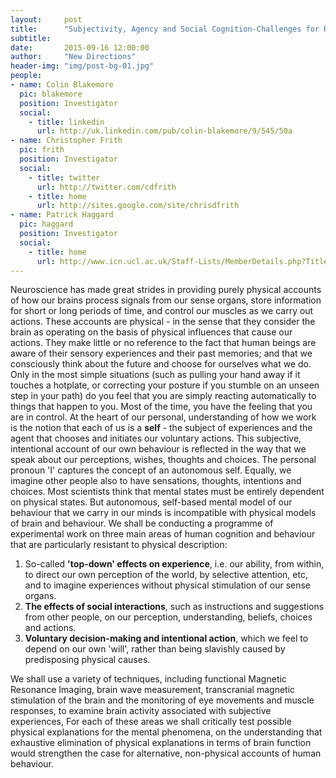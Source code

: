 ```yaml
---
layout:     post
title:      "Subjectivity, Agency and Social Cognition-Challenges for Reductionist Accounts of the Mind"
subtitle:   
date:       2015-09-16 12:00:00
author:     "New Directions"
header-img: "img/post-bg-01.jpg"
people:
- name: Colin Blakemore
  pic: blakemore
  position: Investigator
  social:
    - title: linkedin
      url: http://uk.linkedin.com/pub/colin-blakemore/9/545/50a
- name: Christopher Frith
  pic: frith
  position: Investigator
  social:
    - title: twitter
      url: http://twitter.com/cdfrith
    - title: home
      url: http://sites.google.com/site/chrisdfrith
- name: Patrick Haggard
  pic: haggard
  position: Investigator
  social:
    - title: home
      url: http://www.icn.ucl.ac.uk/Staff-Lists/MemberDetails.php?Title=Prof&FirstName=Patrick&LastName=Haggard
---
```


Neuroscience has made great strides in providing purely physical accounts of how our brains process signals from our sense organs, store information for short or long periods of time, and control our muscles as we carry out actions. These accounts are physical - in the sense that they consider the brain as operating on the basis of physical influences that cause our actions. They make little or no reference to the fact that human beings are aware of their sensory experiences and their past memories; and that we consciously think about the future and choose for ourselves what we do. Only in the most simple situations (such as pulling your hand away if it touches a hotplate, or correcting your posture if you stumble on an unseen step in your path) do you feel that you are simply reacting automatically to things that happen to you. Most of the time, you have the feeling that you are in control. At the heart of our personal, understanding of how we work is the notion that each of us is a **self** - the subject of experiences and the agent that chooses and initiates our voluntary actions. This subjective, intentional account of our own behaviour is reflected in the way that we speak about our perceptions, wishes, thoughts and choices. The personal pronoun 'I' captures the concept of an autonomous self. Equally, we imagine other people also to have sensations, thoughts, intentions and choices. Most scientists think that mental states must be entirely dependent on physical states. But autonomous, self-based mental model of our behaviour that we carry in our minds is incompatible with physical models of brain and behaviour. We shall be conducting a programme of experimental work on three main areas of human cognition and behaviour that are particularly resistant to physical description:

1. So-called **'top-down' effects on experience**, i.e. our ability, from within, to direct our own perception of the world, by selective attention, etc, and to imagine experiences without physical stimulation of our sense organs.
2. **The effects of social interactions**, such as instructions and suggestions from other people, on our perception, understanding, beliefs, choices and actions.
3. **Voluntary decision-making and intentional action**, which we feel to depend on our own 'will', rather than being slavishly caused by predisposing physical causes.

We shall use a variety of techniques, including functional Magnetic Resonance Imaging, brain wave measurement, transcranial magnetic stimulation of the brain and the monitoring of eye movements and muscle responses, to examine brain activity associated with subjective experiences, For each of these areas we shall critically test possible physical explanations for the mental phenomena, on the understanding that exhaustive elimination of physical explanations in terms of brain function would strengthen the case for alternative, non-physical accounts of human behaviour.
